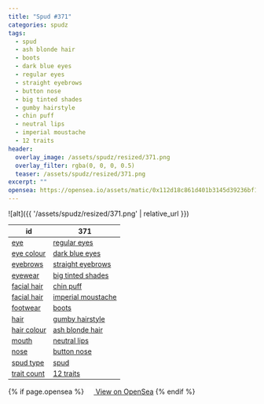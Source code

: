 ```yaml
---
title: "Spud #371"
categories: spudz
tags:
  - spud
  - ash blonde hair
  - boots
  - dark blue eyes
  - regular eyes
  - straight eyebrows
  - button nose
  - big tinted shades
  - gumby hairstyle
  - chin puff
  - neutral lips
  - imperial moustache
  - 12 traits
header:
  overlay_image: /assets/spudz/resized/371.png
  overlay_filter: rgba(0, 0, 0, 0.5)
  teaser: /assets/spudz/resized/371.png
excerpt: ""
opensea: https://opensea.io/assets/matic/0x112d18c861d401b3145d39236bf149f01e18beed/371
---
```

![alt]({{ '/assets/spudz/resized/371.png' | relative_url }})

| id | 371 |
|-|-|
| <a href="/traits/eye/#trait-type">eye</a> | <a href="/traits/eye/regular-eyes/1/#trait">regular eyes</a> |
| <a href="/traits/eye-colour/#trait-type">eye colour</a> | <a href="/traits/eye-colour/dark-blue-eyes/1/#trait">dark blue eyes</a> |
| <a href="/traits/eyebrows/#trait-type">eyebrows</a> | <a href="/traits/eyebrows/straight-eyebrows/1/#trait">straight eyebrows</a> |
| <a href="/traits/eyewear/#trait-type">eyewear</a> | <a href="/traits/eyewear/big-tinted-shades/1/#trait">big tinted shades</a> |
| <a href="/traits/facial-hair/#trait-type">facial hair</a> | <a href="/traits/facial-hair/chin-puff/1/#trait">chin puff</a> |
| <a href="/traits/facial-hair/#trait-type">facial hair</a> | <a href="/traits/facial-hair/imperial-moustache/1/#trait">imperial moustache</a> |
| <a href="/traits/footwear/#trait-type">footwear</a> | <a href="/traits/footwear/boots/1/#trait">boots</a> |
| <a href="/traits/hair/#trait-type">hair</a> | <a href="/traits/hair/gumby-hairstyle/1/#trait">gumby hairstyle</a> |
| <a href="/traits/hair-colour/#trait-type">hair colour</a> | <a href="/traits/hair-colour/ash-blonde-hair/1/#trait">ash blonde hair</a> |
| <a href="/traits/mouth/#trait-type">mouth</a> | <a href="/traits/mouth/neutral-lips/1/#trait">neutral lips</a> |
| <a href="/traits/nose/#trait-type">nose</a> | <a href="/traits/nose/button-nose/1/#trait">button nose</a> |
| <a href="/traits/spud-type/#trait-type">spud type</a> | <a href="/traits/spud-type/spud/1/#trait">spud</a> |
| <a href="/traits/trait-count/#trait-type">trait count</a> | <a href="/traits/trait-count/12-traits/1/#trait">12 traits</a> |

{% if page.opensea %}
<a href="{{page.opensea}}" class="btn btn--info" onclick="window.open(this.href, '_blank'); return false;"><img src="/assets/images/opensea.svg" width="16px"><span>  View on OpenSea</span></a>
{% endif %}
